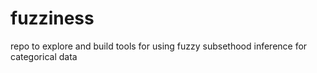 # fuzziness
repo to explore and build tools for using fuzzy subsethood inference for categorical data
